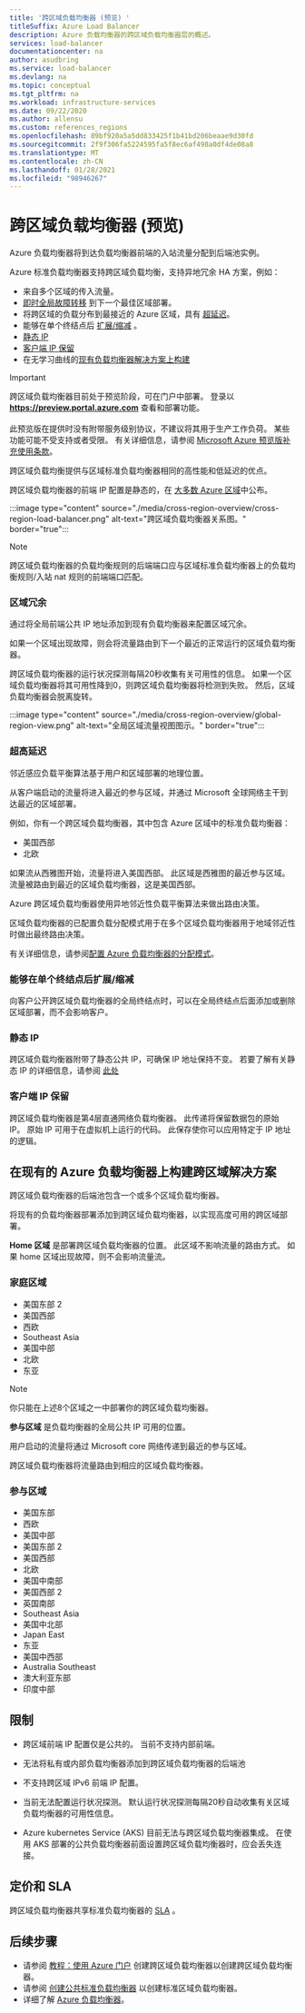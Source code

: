 ```yaml
---
title: '跨区域负载均衡器 (预览) '
titleSuffix: Azure Load Balancer
description: Azure 负载均衡器的跨区域负载均衡器层的概述。
services: load-balancer
documentationcenter: na
author: asudbring
ms.service: load-balancer
ms.devlang: na
ms.topic: conceptual
ms.tgt_pltfrm: na
ms.workload: infrastructure-services
ms.date: 09/22/2020
ms.author: allensu
ms.custom: references_regions
ms.openlocfilehash: 89bf920a5a5dd833425f1b41bd206beaae9d30fd
ms.sourcegitcommit: 2f9f306fa5224595fa5f8ec6af498a0df4de08a8
ms.translationtype: MT
ms.contentlocale: zh-CN
ms.lasthandoff: 01/28/2021
ms.locfileid: "98946267"
---
```

# <a name="cross-region-load-balancer-preview"></a>跨区域负载均衡器 (预览) 

Azure 负载均衡器将到达负载均衡器前端的入站流量分配到后端池实例。

Azure 标准负载均衡器支持跨区域负载均衡，支持异地冗余 HA 方案，例如：

* 来自多个区域的传入流量。
* [即时全局故障转移](#regional-redundancy) 到下一个最佳区域部署。
* 将跨区域的负载分布到最接近的 Azure 区域，具有 [超延迟](#ultra-low-latency)。
* 能够在单个终结点后 [扩展/缩减](#ability-to-scale-updown-behind-a-single-endpoint) 。
* [静态 IP](#static-ip)
* [客户端 IP 保留](#client-ip-preservation)
* 在无学习曲线的[现有负载均衡器解决方案上构建](#build-cross-region-solution-on-existing-azure-load-balancer)

> [!IMPORTANT]
> 跨区域负载均衡器目前处于预览阶段，可在门户中部署。 登录以 **https://preview.portal.azure.com** 查看和部署功能。 </br> </br>
> 此预览版在提供时没有附带服务级别协议，不建议将其用于生产工作负荷。 某些功能可能不受支持或者受限。 有关详细信息，请参阅 [Microsoft Azure 预览版补充使用条款](https://azure.microsoft.com/support/legal/preview-supplemental-terms/)。

跨区域负载均衡提供与区域标准负载均衡器相同的高性能和低延迟的优点。 

跨区域负载均衡器的前端 IP 配置是静态的，在 [大多数 Azure 区域](#participating-regions)中公布。

:::image type="content" source="./media/cross-region-overview/cross-region-load-balancer.png" alt-text="跨区域负载均衡器关系图。" border="true":::

> [!NOTE]
> 跨区域负载均衡器的负载均衡规则的后端端口应与区域标准负载均衡器上的负载均衡规则/入站 nat 规则的前端端口匹配。 

### <a name="regional-redundancy"></a>区域冗余

通过将全局前端公共 IP 地址添加到现有负载均衡器来配置区域冗余。 

如果一个区域出现故障，则会将流量路由到下一个最近的正常运行的区域负载均衡器。  

跨区域负载均衡器的运行状况探测每隔20秒收集有关可用性的信息。 如果一个区域负载均衡器将其可用性降到0，则跨区域负载均衡器将检测到失败。 然后，区域负载均衡器会脱离旋转。 

:::image type="content" source="./media/cross-region-overview/global-region-view.png" alt-text="全局区域流量视图图示。" border="true":::

### <a name="ultra-low-latency"></a>超高延迟

邻近感应负载平衡算法基于用户和区域部署的地理位置。 

从客户端启动的流量将进入最近的参与区域，并通过 Microsoft 全球网络主干到达最近的区域部署。 

例如，你有一个跨区域负载均衡器，其中包含 Azure 区域中的标准负载均衡器：

* 美国西部
* 北欧

如果流从西雅图开始，流量将进入美国西部。 此区域是西雅图的最近参与区域。 流量被路由到最近的区域负载均衡器，这是美国西部。

Azure 跨区域负载均衡器使用异地邻近性负载平衡算法来做出路由决策。 

区域负载均衡器的已配置负载分配模式用于在多个区域负载均衡器用于地域邻近性时做出最终路由决策。

有关详细信息，请参阅[配置 Azure 负载均衡器的分配模式](./load-balancer-distribution-mode.md)。


### <a name="ability-to-scale-updown-behind-a-single-endpoint"></a>能够在单个终结点后扩展/缩减

向客户公开跨区域负载均衡器的全局终结点时，可以在全局终结点后面添加或删除区域部署，而不会影响客户。 

<!---To learn about how to add or remove a regional deployment from the backend, read more [here](TODO: Insert CLI doc here).--->

### <a name="static-ip"></a>静态 IP
跨区域负载均衡器附带了静态公共 IP，可确保 IP 地址保持不变。 若要了解有关静态 IP 的详细信息，请参阅 [此处](../virtual-network/public-ip-addresses.md#allocation-method)

### <a name="client-ip-preservation"></a>客户端 IP 保留
跨区域负载均衡器是第4层直通网络负载均衡器。 此传递将保留数据包的原始 IP。  原始 IP 可用于在虚拟机上运行的代码。 此保存使你可以应用特定于 IP 地址的逻辑。

## <a name="build-cross-region-solution-on-existing-azure-load-balancer"></a>在现有的 Azure 负载均衡器上构建跨区域解决方案
跨区域负载均衡器的后端池包含一个或多个区域负载均衡器。 

将现有的负载均衡器部署添加到跨区域负载均衡器，以实现高度可用的跨区域部署。

**Home 区域** 是部署跨区域负载均衡器的位置。 此区域不影响流量的路由方式。 如果 home 区域出现故障，则不会影响流量流。

### <a name="home-regions"></a>家庭区域
* 美国东部 2
* 美国西部
* 西欧
* Southeast Asia
* 美国中部
* 北欧
* 东亚

> [!NOTE]
> 你只能在上述8个区域之一中部署你的跨区域负载均衡器。

**参与区域** 是负载均衡器的全局公共 IP 可用的位置。 

用户启动的流量将通过 Microsoft core 网络传递到最近的参与区域。 

跨区域负载均衡器将流量路由到相应的区域负载均衡器。

### <a name="participating-regions"></a>参与区域
* 美国东部 
* 西欧 
* 美国中部 
* 美国东部 2 
* 美国西部 
* 北欧 
* 美国中南部 
* 美国西部 2 
* 英国南部 
* Southeast Asia 
* 美国中北部 
* Japan East 
* 东亚 
* 美国中西部 
* Australia Southeast 
* 澳大利亚东部 
* 印度中部 

## <a name="limitations"></a>限制

* 跨区域前端 IP 配置仅是公共的。 当前不支持内部前端。

* 无法将私有或内部负载均衡器添加到跨区域负载均衡器的后端池 

* 不支持跨区域 IPv6 前端 IP 配置。 

* 当前无法配置运行状况探测。 默认运行状况探测每隔20秒自动收集有关区域负载均衡器的可用性信息。 

* Azure kubernetes Service (AKS) 目前无法与跨区域负载均衡器集成。 在使用 AKS 部署的公共负载均衡器前面设置跨区域负载均衡器时，应会丢失连接。

## <a name="pricing-and-sla"></a>定价和 SLA
跨区域负载均衡器共享标准负载均衡器的 [SLA](https://azure.microsoft.com/support/legal/sla/load-balancer/v1_0/ ) 。

 
## <a name="next-steps"></a>后续步骤

- 请参阅 [教程：使用 Azure 门户](tutorial-cross-region-portal.md) 创建跨区域负载均衡器以创建跨区域负载均衡器。
- 请参阅 [创建公共标准负载均衡器](quickstart-load-balancer-standard-public-portal.md) 以创建标准区域负载均衡器。
- 详细了解 [Azure 负载均衡器](load-balancer-overview.md)。
